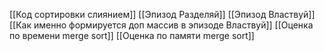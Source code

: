 [[Код сортировки слиянием]]
[[Эпизод Разделяй]]
[[Эпизод Властвуй]]
[[Как именно формируется доп массив в эпизоде Властвуй]]
[[Оценка по времени merge sort]]
[[Оценка по памяти merge sort]]